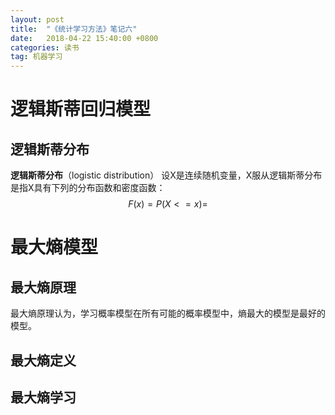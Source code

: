 ```yaml
---
layout: post
title:  "《统计学习方法》笔记六"
date:   2018-04-22 15:40:00 +0800
categories: 读书
tag: 机器学习
---
```


# 逻辑斯蒂回归模型 #
## 逻辑斯蒂分布 ##
**逻辑斯蒂分布**（logistic distribution）
设X是连续随机变量，X服从逻辑斯蒂分布是指X具有下列的分布函数和密度函数：  
	$$ F(x)=P(X<=x)= $$

# 最大熵模型 #
## 最大熵原理 ##
最大熵原理认为，学习概率模型在所有可能的概率模型中，熵最大的模型是最好的模型。
## 最大熵定义 ##

## 最大熵学习 ##




  